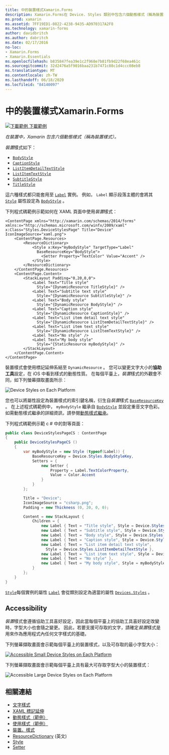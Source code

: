 ```yaml
---
title: 中的裝置樣式Xamarin.Forms
description: Xamarin.Forms在 Device. Styles 類別中包含六個動態樣式（稱為裝置樣式）。 本文說明如何在應用程式中使用裝置樣式 Xamarin.Forms 。
ms.prod: xamarin
ms.assetid: 7FF19ED1-0822-4238-9435-AD970317A2F8
ms.technology: xamarin-forms
author: davidbritch
ms.author: dabritch
ms.date: 02/17/2016
no-loc:
- Xamarin.Forms
- Xamarin.Essentials
ms.openlocfilehash: b835847fea39e1c2f968e7b81fb9d22f68ea461c
ms.sourcegitcommit: 32d2476a5f9016baa231b7471c88c1d4ccc08eb8
ms.translationtype: MT
ms.contentlocale: zh-TW
ms.lasthandoff: 06/18/2020
ms.locfileid: "84140097"
---
```

# <a name="device-styles-in-xamarinforms"></a>中的裝置樣式Xamarin.Forms

[![下載範例 ](~/media/shared/download.png) 下載範例](https://docs.microsoft.com/samples/xamarin/xamarin-forms-samples/userinterface-styles-dynamicstyles)

_在裝置中，Xamarin 包含六個動態樣式（稱為裝置樣式）。_

*裝置*樣式如下：

- [`BodyStyle`](xref:Xamarin.Forms.Device.Styles.BodyStyle)
- [`CaptionStyle`](xref:Xamarin.Forms.Device.Styles.CaptionStyle)
- [`ListItemDetailTextStyle`](xref:Xamarin.Forms.Device.Styles.ListItemDetailTextStyle)
- [`ListItemTextStyle`](xref:Xamarin.Forms.Device.Styles.ListItemTextStyle)
- [`SubtitleStyle`](xref:Xamarin.Forms.Device.Styles.SubtitleStyle)
- [`TitleStyle`](xref:Xamarin.Forms.Device.Styles.TitleStyle)

這六種樣式都只能套用至 [`Label`](xref:Xamarin.Forms.Label) 實例。 例如， `Label` 顯示段落主體的會將其 [`Style`](xref:Xamarin.Forms.NavigableElement.Style) 屬性設定為 [`BodyStyle`](xref:Xamarin.Forms.Device.Styles.BodyStyle) 。

下列程式碼範例示範如何在 XAML 頁面中使用*裝置*樣式：

```xaml
<ContentPage xmlns="http://xamarin.com/schemas/2014/forms" xmlns:x="http://schemas.microsoft.com/winfx/2009/xaml" x:Class="Styles.DeviceStylesPage" Title="Device" IconImageSource="xaml.png">
    <ContentPage.Resources>
        <ResourceDictionary>
            <Style x:Key="myBodyStyle" TargetType="Label"
              BaseResourceKey="BodyStyle">
                <Setter Property="TextColor" Value="Accent" />
            </Style>
        </ResourceDictionary>
    </ContentPage.Resources>
    <ContentPage.Content>
        <StackLayout Padding="0,20,0,0">
            <Label Text="Title style"
              Style="{DynamicResource TitleStyle}" />
            <Label Text="Subtitle text style"
              Style="{DynamicResource SubtitleStyle}" />
            <Label Text="Body style"
              Style="{DynamicResource BodyStyle}" />
            <Label Text="Caption style"
              Style="{DynamicResource CaptionStyle}" />
            <Label Text="List item detail text style"
              Style="{DynamicResource ListItemDetailTextStyle}" />
            <Label Text="List item text style"
              Style="{DynamicResource ListItemTextStyle}" />
            <Label Text="No style" />
            <Label Text="My body style"
              Style="{StaticResource myBodyStyle}" />
        </StackLayout>
    </ContentPage.Content>
</ContentPage>
```

裝置樣式會使用標記延伸系結至 `DynamicResource` 。 您可以變更文字大小的**協助工具**設定，在 iOS 中看到樣式的動態性質。 在每個平臺上，*裝置*樣式的外觀會不同，如下列螢幕擷取畫面所示：

![](device-images/device-styles.png "Device Styles on Each Platform")

您也可以將屬性設定為裝置樣式的索引鍵名稱，衍生自*裝置*樣式 [`BaseResourceKey`](xref:Xamarin.Forms.Style.BaseResourceKey) 。 在上述程式碼範例中， `myBodyStyle` 繼承自 [`BodyStyle`](xref:Xamarin.Forms.Device.Styles.BodyStyle) 並設定重音文字色彩。 如需動態樣式繼承的詳細資訊，請參閱[動態樣式繼承](~/xamarin-forms/user-interface/styles/xaml/dynamic.md#dynamic-style-inheritance)。

下列程式碼範例示範 c # 中的對等頁面：

```csharp
public class DeviceStylesPageCS : ContentPage
{
    public DeviceStylesPageCS ()
    {
        var myBodyStyle = new Style (typeof(Label)) {
            BaseResourceKey = Device.Styles.BodyStyleKey,
            Setters = {
                new Setter {
                    Property = Label.TextColorProperty,
                    Value = Color.Accent
                }
            }
        };

        Title = "Device";
        IconImageSource = "csharp.png";
        Padding = new Thickness (0, 20, 0, 0);

        Content = new StackLayout {
            Children = {
                new Label { Text = "Title style", Style = Device.Styles.TitleStyle },
                new Label { Text = "Subtitle style", Style = Device.Styles.SubtitleStyle },
                new Label { Text = "Body style", Style = Device.Styles.BodyStyle },
                new Label { Text = "Caption style", Style = Device.Styles.CaptionStyle },
                new Label { Text = "List item detail text style",
                  Style = Device.Styles.ListItemDetailTextStyle },
                new Label { Text = "List item text style", Style = Device.Styles.ListItemTextStyle },
                new Label { Text = "No style" },
                new Label { Text = "My body style", Style = myBodyStyle }
            }
        };
    }
}
```

[`Style`](xref:Xamarin.Forms.NavigableElement.Style)每個實例的屬性 [`Label`](xref:Xamarin.Forms.Label) 會從類別設定為適當的屬性 [`Devices.Styles`](xref:Xamarin.Forms.Device.Styles) 。

## <a name="accessibility"></a>Accessibility

*裝置*樣式會遵循協助工具喜好設定，因此當每個平臺上的協助工具喜好設定改變時，字型大小也會隨之變更。 因此，若要支援可存取的文字，請確定*裝置*樣式是用來作為應用程式內任何文字樣式的基礎。

下列螢幕擷取畫面會示範每個平臺上的裝置樣式，以及可存取的最小字型大小：

[![](device-images/minimum-size.png "Accessible Small Device Styles on Each Platform")](device-images/minimum-size-large.png#lightbox "Accessible Small Device Styles on Each Platform")

下列螢幕擷取畫面會示範每個平臺上具有最大可存取字型大小的裝置樣式：

![](device-images/maximum-size.png "Accessible Large Device Styles on Each Platform")

## <a name="related-links"></a>相關連結

- [文字樣式](~/xamarin-forms/user-interface/text/styles.md)
- [XAML 標記延伸](~/xamarin-forms/xaml/xaml-basics/xaml-markup-extensions.md)
- [動態樣式（範例）](https://docs.microsoft.com/samples/xamarin/xamarin-forms-samples/userinterface-styles-dynamicstyles)
- [使用樣式（範例）](https://docs.microsoft.com/samples/xamarin/xamarin-forms-samples/workingwithstyles)
- [裝置。樣式](xref:Xamarin.Forms.Device.Styles)
- [ResourceDictionary](xref:Xamarin.Forms.ResourceDictionary) \(英文\)
- [Style](xref:Xamarin.Forms.Style)
- [Setter](xref:Xamarin.Forms.Setter)
